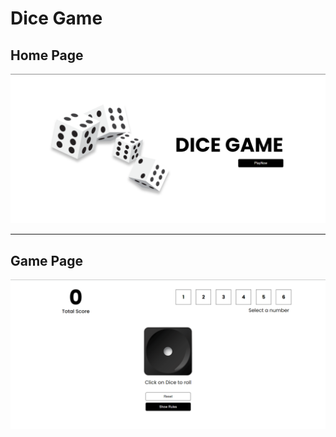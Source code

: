 # Dice Game

## Home Page
![Home Page](https://github.com/ManishMay20/React-js-Projects/blob/main/Project%203%20-%20Dice%20Game/public/Project%20UI%20images/HomePage.png?raw=true)

---

## Game Page
![Game Page](https://github.com/ManishMay20/React-js-Projects/blob/main/Project%203%20-%20Dice%20Game/public/Project%20UI%20images/GamePage.png?raw=true)
